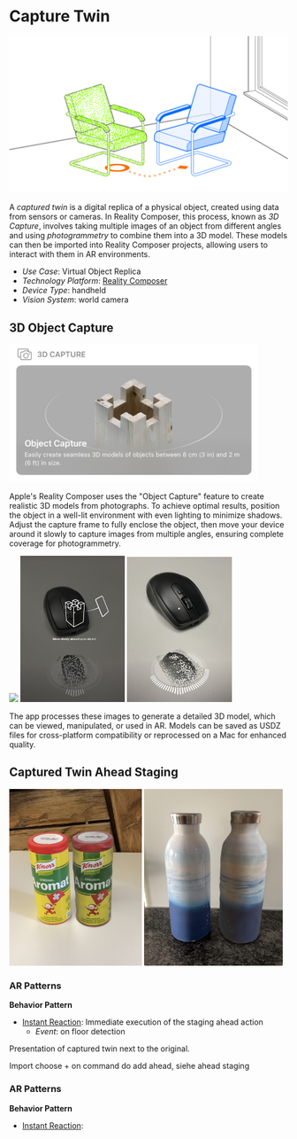# Capture Twin

![image](image/Capture_twin.png)

A *captured twin* is a digital replica of a physical object, 
created using data from sensors or cameras. In Reality Composer, 
this process, known as  *3D Capture*, involves taking multiple 
images of an object from different angles and using 
*photogrammetry* to combine them into a 3D model. These models 
can then be imported into Reality Composer projects, allowing 
users to interact with them in AR environments.

* _Use Case_: Virtual Object Replica
* _Technology Platform_: [Reality Composer](../README.md)
* _Device Type_: handheld
* _Vision System_: world camera

## 3D Object Capture

<img src="image/3D_capture.jpg" width="450"/>

Apple's Reality Composer uses the "Object Capture" feature to create realistic 
3D models from photographs. To achieve optimal results, position the object in a well-lit 
environment with even lighting to minimize shadows. Adjust the capture frame to fully enclose 
the object, then move your device around it slowly to capture images from multiple angles, 
ensuring complete coverage for photogrammetry.

<img src="image/Interface.png" width="220"/> <img src="image/Interface2.jpg" width="189"/> <img src="image/Interface3.jpg" width="190"/>

The app processes these images to generate a detailed 3D model, which can be viewed, manipulated, or used in AR. Models can be saved as USDZ files for cross-platform compatibility or reprocessed on a Mac for enhanced quality.

## Captured Twin Ahead Staging

<img src="image/Aromat_twin.png" width="240"/> <img src="image/Bottle.png" width="251"/>

### AR Patterns

__Behavior Pattern__


* [Instant Reaction](https://github.com/ARpatterns/catalog/blob/main/behavioral-patterns/instant-reaction.md): Immediate execution of the staging ahead action
  * _Event_: on floor detection

Presentation of captured twin next to the original.

Import
choose +
on command do add ahead, siehe ahead staging


### AR Patterns

__Behavior Pattern__

* [Instant Reaction](https://github.com/ARpatterns/catalog/blob/main/behavioral-patterns/instant-reaction.md):


